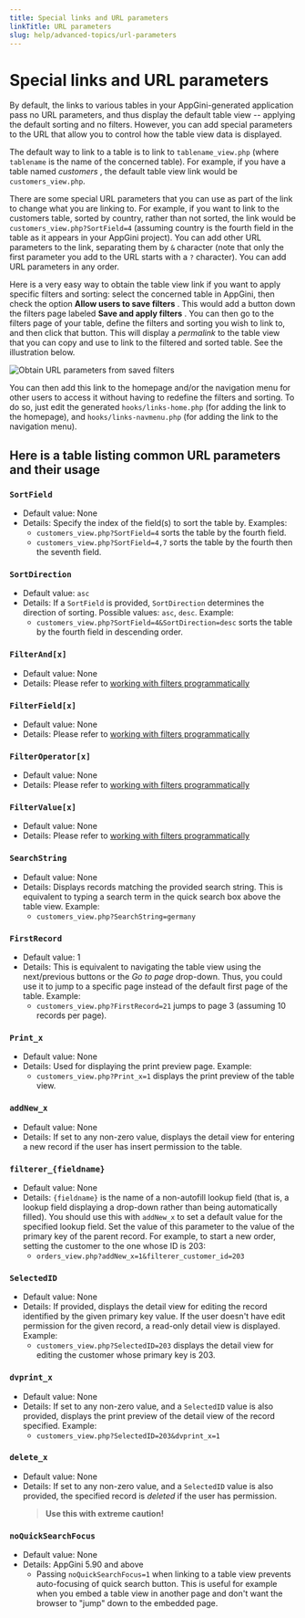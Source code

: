 ```yaml
---
title: Special links and URL parameters
linkTitle: URL parameters
slug: help/advanced-topics/url-parameters
---
```


# Special links and URL parameters


By default, the links to various tables in your AppGini-generated
application pass no URL parameters, and thus display the default table
view \-- applying the default sorting and no filters. However, you can
add special parameters to the URL that allow you to control how the
table view data is displayed.

The default way to link to a table is to link to
`tablename_view.php` (where `tablename` is the name of
the concerned table). For example, if you have a table named *customers*
, the default table view link would be `customers_view.php`.

There are some special URL parameters that you can use as part of the
link to change what you are linking to. For example, if you want to link
to the customers table, sorted by country, rather than not sorted, the
link would be `customers_view.php?SortField=4`
(assuming country is the fourth field in the table as it appears in your
AppGini project). You can add other URL parameters to the link,
separating them by `&` character (note that only the first parameter you
add to the URL starts with a `?` character). You can add URL parameters in
any order.

Here is a very easy way to obtain the table view link if you want to
apply specific filters and sorting: select the concerned table in
AppGini, then check the option **Allow users to save filters** . This
would add a button down the filters page labeled **Save and apply
filters** . You can then go to the filters page of your table, define
the filters and sorting you wish to link to, and then click that button.
This will display a *permalink* to the table view that you can copy and
use to link to the filtered and sorted table. See the illustration
below.

![Obtain URL parameters from saved filters](https://cdn.bigprof.com/images/appgini/obtain-url-parameters-from-saved-filters.gif "Obtain URL parameters from saved filters")

You can then add this link to the homepage and/or the navigation menu
for other users to access it without having to redefine the filters and
sorting. To do so, just edit the generated `hooks/links-home.php`
(for adding the link to the homepage), and
`hooks/links-navmenu.php` (for adding the link to the navigation
menu).

## Here is a table listing common URL parameters and their usage

### `SortField`

* Default value: None
* Details: Specify the index of the field(s) to sort the table by. Examples:
  * `customers_view.php?SortField=4` sorts the table by the fourth field.
  * `customers_view.php?SortField=4,7` sorts the table by the fourth then the seventh field.

### `SortDirection`

* Default value: `asc`
* Details: If a `SortField` is provided, `SortDirection` determines the direction of sorting. Possible values: `asc`, `desc`. Example:
  * `customers_view.php?SortField=4&SortDirection=desc` sorts the table by the fourth field in descending order.

### `FilterAnd[x]`

* Default value: None
* Details: Please refer to [working with filters programmatically](/appgini/tips-and-tutorials/working-with-filters/part-1)

### `FilterField[x]`

* Default value: None
* Details: Please refer to [working with filters programmatically](/appgini/tips-and-tutorials/working-with-filters/part-1)

### `FilterOperator[x]`

* Default value: None
* Details: Please refer to [working with filters programmatically](/appgini/tips-and-tutorials/working-with-filters/part-1)

### `FilterValue[x]`

* Default value: None
* Details: Please refer to [working with filters programmatically](/appgini/tips-and-tutorials/working-with-filters/part-1)

### `SearchString`

* Default value: None
* Details: Displays records matching the provided search string. This is equivalent to typing a search term in the quick search box above the table view. Example:
  * `customers_view.php?SearchString=germany`

### `FirstRecord`

* Default value: 1
* Details: This is equivalent to navigating the table view using the next/previous buttons or the *Go to page* drop-down. Thus, you could use it to jump to a specific page instead of the default first page of the table. Example:
  * `customers_view.php?FirstRecord=21` jumps to page 3 (assuming 10 records per page).

### `Print_x`

* Default value: None
* Details: Used for displaying the print preview page. Example:
  * `customers_view.php?Print_x=1` displays the print preview of the table view.

### `addNew_x`

* Default value: None
* Details: If set to any non-zero value, displays the detail view for entering a new record if the user has insert permission to the table.

### `filterer_{fieldname}`

* Default value: None
* Details: `{fieldname}` is the name of a non-autofill lookup field (that is, a lookup field displaying a drop-down rather than being automatically filled). You should use this with `addNew_x` to set a default value for the specified lookup field. Set the value of this parameter to the value of the primary key of the parent record. For example, to start a new order, setting the customer to the one whose ID is 203:
  * `orders_view.php?addNew_x=1&filterer_customer_id=203`

### `SelectedID`

* Default value: None
* Details: If provided, displays the detail view for editing the record identified by the given primary key value. If the user doesn't have edit permission for the given record, a read-only detail view is displayed. Example:
  * `customers_view.php?SelectedID=203` displays the detail view for editing the customer whose primary key is 203.

### `dvprint_x`

* Default value: None
* Details: If set to any non-zero value, and a `SelectedID` value is also provided, displays the print preview of the detail view of the record specified. Example:
  * `customers_view.php?SelectedID=203&dvprint_x=1`

### `delete_x`

* Default value: None
* Details: If set to any non-zero value, and a `SelectedID` value is also provided, the specified record is *deleted* if the user has permission.
  > **Use this with extreme caution!**

### `noQuickSearchFocus`

* Default value: None
* Details: AppGini 5.90 and above
  * Passing `noQuickSearchFocus=1` when linking to a table view prevents auto-focusing of quick search button. This is useful for example when you embed a table view in another page and don't want the browser to "jump" down to the embedded page.



